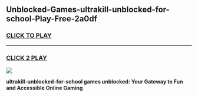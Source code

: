 
## Unblocked-Games-ultrakill-unblocked-for-school-Play-Free-2a0df
<h3>
<a href="https://premium76.site?title=ultrakill-unblocked-for-school&ref=12A">CLICK TO PLAY</a></h3>
<hr>

<h3>
<a href="https://premium76.site?title=ultrakill-unblocked-for-school&ref=12A">CLICK 2 PLAY</a>
  
</h3>

<a href="https://premium76.site?title=ultrakill-unblocked-for-school&ref=12A"><img src="https://clearcache.store/games.png"></a>


**ultrakill-unblocked-for-school games unblocked: Your Gateway to Fun and Accessible Online Gaming**
